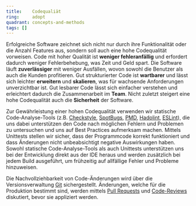 ```yaml
---
title:    Codequaliät  
ring:     adopt  
quadrant: concepts-and-methods
tags: []
---
```


Erfolgreiche Software zeichnet sich nicht nur durch ihre Funktionalität oder die Anzahl Features aus, sondern soll auch
eine hohe Codequalität vorweisen. Code mit hoher Qualität ist **weniger fehleranfällig** und erfordert dadurch weniger
Fehlerbehebung, was Zeit und Geld spart. Die Software läuft **zuverlässiger** mit weniger Ausfällen, wovon sowohl die
Benutzer als auch die Kunden profitieren. Gut strukturierter Code ist **wartbarer** und lässt sich leichter
**erweitern** und **skalieren**, was für wachsende Anforderungen unverzichtbar ist. Gut lesbarer Code lässt sich
einfacher verstehen und erleichtert dadurch die Zusammenarbeit im **Team**. Nicht zuletzt steigert eine hohe
Codequalität auch die **Sicherheit** der Software.

Zur Gewährleistung einer hohen Codequalität verwenden wir statische Code-Analyse-Tools (z.B. [Checkstyle][checkstyle],
[SpotBugs][spotbugs], [PMD][pmd], [Hadolint][hadolint], [ESLint][eslint]), die uns dabei unterstützen den Code nach
möglichen Fehlern und Problemen zu untersuchen und uns auf Best Practices aufmerksam machen. Mittels Unittests stellen
wir sicher, dass der Programmcode korrekt funktioniert und dass Änderungen nicht unbeabsichtigt negative Auswirkungen
haben. Sowohl statische Code-Analyse-Tools als auch Unittests unterstützen uns bei der Entwicklung direkt aus der IDE
heraus und werden zusätzlich bei jedem Build ausgeführt, um frühzeitig auf allfällige Fehler und Probleme hinzuweisen.

Die Nachvollziehbarkeit von Code-Änderungen wird über die Versionsverwaltung [Git][git] sichergestellt. Änderungen,
welche für die Produktion bestimmt sind, werden mittels [Pull Requests][pull-request] und [Code-Reviews][code-reviews]
diskutiert, bevor sie appliziert werden.

[checkstyle]: https://checkstyle.github.io
[spotbugs]: https://spotbugs.github.io/
[pmd]: https://pmd.github.io/
[hadolint]: https://hadolint.github.io/hadolint/
[eslint]: https://eslint.org/
[git]: https://git-scm.com/
[pull-request]: https://www.atlassian.com/git/tutorials/making-a-pull-request
[code-reviews]: https://www.atlassian.com/agile/software-development/code-reviews
